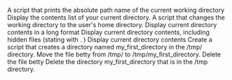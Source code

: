 A script that prints the absolute path name of the current working directory
Display the contents list of your current directory.
A script that changes the working directory to the user's home directory.
Display current directory contents in a long format
Display current directory contents, including hidden files (stating with . )
Display current directory contents
Create a script that creates a directory named my_first_directory in the /tmp/ directory.
Move the file betty from /tmp/ to /tmp/my_first_directory.
Delete the file betty
Delete the directory my_first_directory that is in the /tmp directory.
